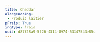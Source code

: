 ```yaml
---
title: Cheddar
alergenesIng:
 - Produit laitier
pFrais: True
ingType: frais
uuid: d87528a9-5f26-4314-8974-53347543e85c
---
```

